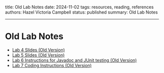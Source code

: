 title: Old Lab Notes
date: 2024-11-02
tags: resources, reading, references
authors: Hazel Victoria Campbell
status: published
summary: Old Lab Notes

----

# Old Lab Notes

* [Lab 4 Slides (Old Version)]({attach}notes/Lab4.pdf)
* [Lab 5 Slides (Old Version)]({attach}notes/Lab5.pdf)
* [Lab 6 Instructions for Javadoc and JUnit testing (Old Version)]({attach}notes/Lab6Instructions.pdf)
* [Lab 7 Coding Instructions (Old Version)](https://github.com/AbdulAli/CMPUT-301-IntentTesting/blob/main/README.md)